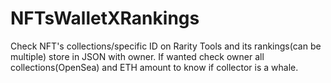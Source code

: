 # NFTsWalletXRankings
Check NFT's collections/specific ID on Rarity Tools and its rankings(can be multiple) store in JSON with owner. If wanted check owner all collections(OpenSea) and ETH amount to know if collector is a whale. 
